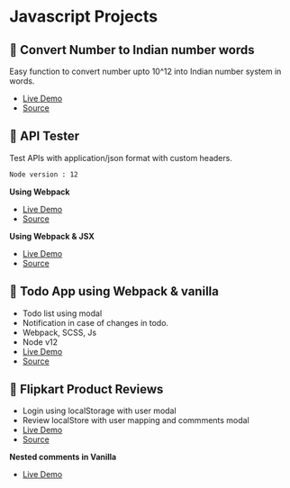 # Javascript Projects

## 📝 Convert Number to Indian number words
Easy function to convert number upto 10^12 into Indian number system in words.

- [Live Demo](https://sonukedia55.github.io/others/javascript/indian-numbers.html)
- [Source](https://github.com/sonukedia55/sonukedia55.github.io/blob/master/others/javascript/indian-numbers.html)

## 📝 API Tester
Test APIs with application/json format with custom headers.
```sh
Node version : 12
```

**Using Webpack**
- [Live Demo](https://sonukedia55.github.io/others/javascript/apitester/dist/)
- [Source](https://github.com/sonukedia55/sonukedia55.github.io/tree/master/others/javascript/apitester)

**Using Webpack & JSX**
- [Live Demo](https://sonukedia55.github.io/others/javascript/apitester_react/dist/)
- [Source](https://github.com/sonukedia55/sonukedia55.github.io/tree/master/others/javascript/apitester_react)


## 📝 Todo App using Webpack & vanilla
- Todo list using modal
- Notification in case of changes in todo.
- Webpack, SCSS, Js
- Node v12
- [Live Demo](https://sonukedia55.github.io/others/javascript/todowebpack/dist/)
- [Source](https://github.com/sonukedia55/sonukedia55.github.io/tree/master/others/javascript/todowebpack)


## 📝 Flipkart Product Reviews
- Login using localStorage with user modal
- Review localStore with user mapping and commments modal
- [Live Demo](https://sonukedia55.github.io/others/javascript/commentsection/v2/index.html)
- [Source](https://github.com/sonukedia55/sonukedia55.github.io/tree/master/others/javascript/commentsection/v2)

**Nested comments in Vanilla**
- [Live Demo](https://sonukedia55.github.io/others/javascript/nested-comment.html)
